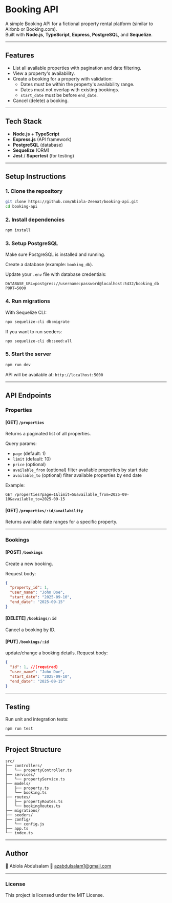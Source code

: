 # Booking API

A simple Booking API for a fictional property rental platform (similar
to Airbnb or Booking.com).  
Built with **Node.js**, **TypeScript**, **Express**, **PostgreSQL**, and
**Sequelize**.

------------------------------------------------------------------------

## Features

-   List all available properties with pagination and date filtering.
-   View a property's availability.
-   Create a booking for a property with validation:
    -   Dates must be within the property's availability range.
    -   Dates must not overlap with existing bookings.
    -   `start_date` must be before `end_date`.
-   Cancel (delete) a booking.

------------------------------------------------------------------------

## Tech Stack

-   **Node.js** + **TypeScript**
-   **Express.js** (API framework)
-   **PostgreSQL** (database)
-   **Sequelize** (ORM)
-   **Jest** / **Supertest** (for testing)

------------------------------------------------------------------------

## Setup Instructions

### 1. Clone the repository

```bash
git clone https://github.com/Abiola-Zeenat/booking-api.git
cd booking-api
```

### 2. Install dependencies

```bash
npm install
```

### 3. Setup PostgreSQL

Make sure PostgreSQL is installed and running.

Create a database (example: `booking_db`).

Update your `.env` file with database credentials:

```env
DATABASE_URL=postgres://username:password@localhost:5432/booking_db
PORT=5000
```

### 4. Run migrations

With Sequelize CLI:

```bash
npx sequelize-cli db:migrate
```

If you want to run seeders:

```bash
npx sequelize-cli db:seed:all
```

### 5. Start the server

```bash
npm run dev
```

API will be available at: `http://localhost:5000`

------------------------------------------------------------------------

## API Endpoints

### Properties

#### [GET] `/properties`

Returns a paginated list of all properties.

Query params:
- `page` (default: 1)
- `limit` (default: 10)
- `price` (optional) 
- `available_from` (optional) filter available properties by start date
- `available_to` (optional) filter available properties by end date

Example:

```http
GET /properties?page=1&limit=5&available_from=2025-09-10&available_to=2025-09-15
```

#### [GET] `/properties/:id/availability`

Returns available date ranges for a specific property.

------------------------------------------------------------------------

### Bookings

#### [POST] `/bookings`

Create a new booking.

Request body:

```json
{
  "property_id": 1,
  "user_name": "John Doe",
  "start_date": "2025-09-10",
  "end_date": "2025-09-15"
}
```

#### [DELETE] `/bookings/:id`

Cancel a booking by ID.

#### [PUT] `/bookings/:id`

update/change a booking details.
Request body:

```json
{
  "id": 1, //(required)
  "user_name": "John Doe",
  "start_date": "2025-09-10",
  "end_date": "2025-09-15"
}
```
------------------------------------------------------------------------

## Testing

Run unit and integration tests:

```bash
npm run test
```

------------------------------------------------------------------------

## Project Structure

```
src/
├── controllers/
│   └── propertyController.ts
├── services/
│   └── propertyService.ts
├── models/
│   ├── property.ts
│   └── booking.ts
├── routes/
│   ├── propertyRoutes.ts
│   └── bookingRoutes.ts
├── migrations/
├── seeders/
├── config/
│   └── config.js
├── app.ts
└── index.ts
```

------------------------------------------------------------------------

## Author

👤 Abiola Abdulsalam 
📧 azabdulsalam1@gmail.com

------------------------------------------------------------------------

### License

This project is licensed under the MIT License.

